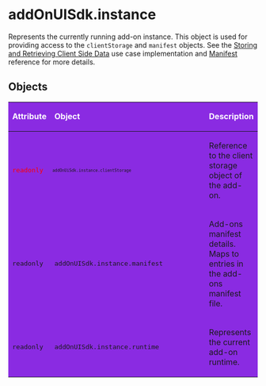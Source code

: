 # addOnUISdk.instance

Represents the currently running add-on instance. This object is used for providing access to the `clientStorage` and `manifest` objects. See the [Storing and Retrieving Client Side Data](../../guides/develop/use_cases.md#storing-and-retrieving-client-side-data) use case implementation and [Manifest](../manifest) reference for more details.

## Objects

<table columnWidths="20,50,30" class="spectrum-Table spectrum-Table--sizeM" style="background-color:rgb(138, 43, 226)">
<tr class="spectrum-Table-row">
    <td><p style="color: white"><strong>Attribute</strong></p></td>
    <td><p style="color: white"><strong>Object</strong></p></td>    
    <td><p style="color: white"><strong>Description</strong></p></td>
</tr>
<tbody>
<tr class="spectrum-Table-row">
    <td style="color:red"><p><pre>readonly</pre></p></td>
    <td width="80%" style="font-size: 8px"><p><pre>addOnUiSdk.instance.clientStorage</pre></p></td>    
    <td>
        <p>Reference to the client storage object of the add-on.</p>
    </td>
</tr>
<tr class="spectrum-Table-row">
    <td><p><pre>readonly</pre></p></td>
    <td ><p><pre>addOnUISdk.instance.manifest</pre></p></td>    
    <td>
        <p>Add-ons manifest details. Maps to entries in the add-ons manifest file.</p>
    </td>
</tr>
<tr class="spectrum-Table-row">
    <td><p><pre>readonly</pre></p></td>
    <td><p><pre>addOnUISdk.instance.runtime</pre></p></td>    
    <td>
        <p>Represents the current add-on runtime.</p>
    </td>
</tr>
</tbody>
</table>
